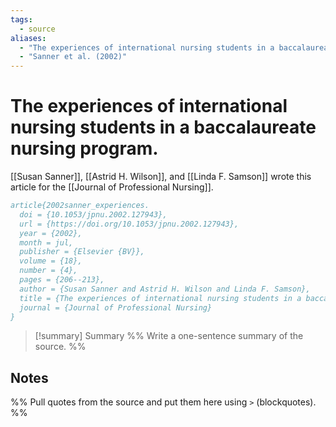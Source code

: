 ```yaml
---
tags:
  - source
aliases:
  - "The experiences of international nursing students in a baccalaureate nursing program"
  - "Sanner et al. (2002)"
---
```

# The experiences of international nursing students in a baccalaureate nursing program.
[[Susan Sanner]], [[Astrid H. Wilson]], and [[Linda F. Samson]] wrote this article for the [[Journal of Professional Nursing]].

```bibtex
article{2002sanner_experiences.
  doi = {10.1053/jpnu.2002.127943},
  url = {https://doi.org/10.1053/jpnu.2002.127943},
  year = {2002},
  month = jul,
  publisher = {Elsevier {BV}},
  volume = {18},
  number = {4},
  pages = {206--213},
  author = {Susan Sanner and Astrid H. Wilson and Linda F. Samson},
  title = {The experiences of international nursing students in a baccalaureate nursing program},
  journal = {Journal of Professional Nursing}
}
```

> [!summary] Summary
> %% Write a one-sentence summary of the source. %%
## Notes
%% Pull quotes from the source and put them here using `>` (blockquotes). %%